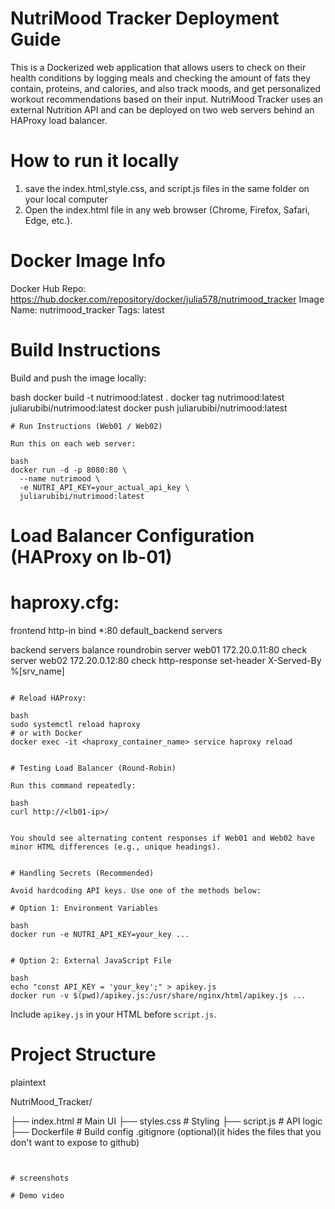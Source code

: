 # NutriMood Tracker  Deployment Guide

This is a Dockerized web application that allows users to check on their health conditions by logging meals and checking the amount of fats they contain, proteins, and calories, and also track moods, and get personalized workout recommendations based on their input. NutriMood Tracker uses an external Nutrition API and can be deployed on two web servers behind an HAProxy load balancer.

# How to run it locally 
1. save the index.html,style.css, and script.js files in the same folder on your local computer
2. Open the index.html file in any web browser (Chrome, Firefox, Safari, Edge, etc.).


# Docker Image Info

Docker Hub Repo: https://hub.docker.com/repository/docker/julia578/nutrimood_tracker
Image Name: nutrimood_tracker
Tags: latest

# Build Instructions

Build and push the image locally:

  bash
docker build -t nutrimood:latest .
docker tag nutrimood:latest juliarubibi/nutrimood:latest
docker push juliarubibi/nutrimood:latest
```
# Run Instructions (Web01 / Web02)

Run this on each web server:

bash
docker run -d -p 8080:80 \
  --name nutrimood \
  -e NUTRI_API_KEY=your_actual_api_key \
  juliarubibi/nutrimood:latest
```

# Load Balancer Configuration (HAProxy on lb-01)

# haproxy.cfg:

frontend http-in
    bind *:80
    default_backend servers

backend servers
    balance roundrobin
    server web01 172.20.0.11:80 check
    server web02 172.20.0.12:80 check
    http-response set-header X-Served-By %[srv_name]
```

# Reload HAProxy:

bash
sudo systemctl reload haproxy
# or with Docker
docker exec -it <haproxy_container_name> service haproxy reload


# Testing Load Balancer (Round-Robin)

Run this command repeatedly:

bash
curl http://<lb01-ip>/


You should see alternating content responses if Web01 and Web02 have minor HTML differences (e.g., unique headings).


# Handling Secrets (Recommended)

Avoid hardcoding API keys. Use one of the methods below:

# Option 1: Environment Variables

bash
docker run -e NUTRI_API_KEY=your_key ...


# Option 2: External JavaScript File

bash
echo "const API_KEY = 'your_key';" > apikey.js
docker run -v $(pwd)/apikey.js:/usr/share/nginx/html/apikey.js ...
```

Include `apikey.js` in your HTML before `script.js`.


# Project Structure

plaintext

NutriMood_Tracker/

├── index.html       # Main UI
├── styles.css       # Styling
├── script.js        # API logic
├── Dockerfile       # Build config
.gitignore       (optional)(it hides the files that you don't want to expose to github)
```


# screenshots

# Demo video 




